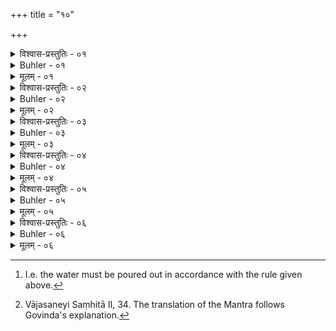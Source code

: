 +++
title = "१०"

+++

<details><summary>विश्वास-प्रस्तुतिः - ०१</summary>

०१  अथ प्राचीनावीति । ॐ पितृ̄न् स्वधा नमस् तर्पयामि । ॐ पितामहान् स्वधा नमस् तर्पयामि । ॐ प्रपितामहान् स्वधा नमस् तर्पयामि । ॐ मातृ̄ः स्वधानमस् तर्पयामि । ॐ पितामहीः स्वधा नमस् तर्पयामि । ॐ प्रपितामहीः स्वधा नमस् तर्पयामि । ॐ मातामहान् स्वधा नमस् तर्पयामि । ॐ मातुः पितामहान्स्वधा नमस् तर्पयामि । ॐ मातुः प्रपितामहान् स्वधानमस् तर्पयामि । ॐ मातामहीः स्वधा नमस् तर्पयामि । ॐ मातुः पितामहीः स्वधा नमस् तर्पयामि । ॐ मातुः प्रपितामहीः स्वधा नमस् तर्पयामि ॥
</details>

<details><summary>Buhler - ०१</summary>

15. Then, passing the sacrificial string over the right shoulder, (he offers the following libations):

1. Om, I satiate the fathers, Svadhā, adoration! the grandfathers; the great-grandfathers; the mothers; the grandmothers; the great-grandmothers; the maternal grandfathers; the maternal grandmother; the mother's grandmother; the mother's great-grandmother.
</details>

<details><summary>मूलम् - ०१</summary>

०१  अथ प्राचीनावीति । ॐ पितृ̄न् स्वधा नमस् तर्पयामि । ॐ पितामहान् स्वधा नमस् तर्पयामि । ॐ प्रपितामहान् स्वधा नमस् तर्पयामि । ॐ मातृ̄ः स्वधानमस् तर्पयामि । ॐ पितामहीः स्वधा नमस् तर्पयामि । ॐ प्रपितामहीः स्वधा नमस् तर्पयामि । ॐ मातामहान् स्वधा नमस् तर्पयामि । ॐ मातुः पितामहान्स्वधा नमस् तर्पयामि । ॐ मातुः प्रपितामहान् स्वधानमस् तर्पयामि । ॐ मातामहीः स्वधा नमस् तर्पयामि । ॐ मातुः पितामहीः स्वधा नमस् तर्पयामि । ॐ मातुः प्रपितामहीः स्वधा नमस् तर्पयामि ॥
</details>

<details><summary>विश्वास-प्रस्तुतिः - ०२</summary>

०२  ओम् आचार्यान् स्वधा नमस् तर्पयामि । ओम् आचार्यपत्नीः स्वधा नमस् तर्पयामि । ॐ गुरून् स्वधानमस् तर्पयामि । ॐ गुरुपत्नीः स्वधा नमस् तर्पयामि । ॐ सखीन् स्वधा नमस् तर्पयामि । ॐ सखिपत्नीः स्वधा नमस् तर्पयामि । ॐ ज्ञातीन् स्वधानमस् तर्पयामि । ॐ ज्ञातिपत्नीः स्वधा नमस्तर्पयामि । ओम् अमात्यान् स्वधा नमस् तर्पयामि । ओम् अमात्यपत्नीः स्वधा नमस् तर्पयामि । ॐ सर्वान् स्वधा नमस् तर्पयामि । ॐ सर्वाः स्वधा नमस्तर्पयामीति ॥
</details>

<details><summary>Buhler - ०२</summary>

2. 'Om, I satiate the teacher (ācārya), Svadhā, adoration! the wife of the teacher; the friends; the wives of the friends; the relatives; the wives of the relatives; the inmates of the house (amātya); the wives of the inmates of the house; all; the wives of all.'
</details>

<details><summary>मूलम् - ०२</summary>

०२  ओम् आचार्यान् स्वधा नमस् तर्पयामि । ओम् आचार्यपत्नीः स्वधा नमस् तर्पयामि । ॐ गुरून् स्वधानमस् तर्पयामि । ॐ गुरुपत्नीः स्वधा नमस् तर्पयामि । ॐ सखीन् स्वधा नमस् तर्पयामि । ॐ सखिपत्नीः स्वधा नमस् तर्पयामि । ॐ ज्ञातीन् स्वधानमस् तर्पयामि । ॐ ज्ञातिपत्नीः स्वधा नमस्तर्पयामि । ओम् अमात्यान् स्वधा नमस् तर्पयामि । ओम् अमात्यपत्नीः स्वधा नमस् तर्पयामि । ॐ सर्वान् स्वधा नमस् तर्पयामि । ॐ सर्वाः स्वधा नमस्तर्पयामीति ॥
</details>

<details><summary>विश्वास-प्रस्तुतिः - ०३</summary>

०३  अनुतीर्थम् अप उत्सिञ्चति ॥
</details>

<details><summary>Buhler - ०३</summary>

3. He pours the water out from the several Tīrthas (of the hand sacred to the several deities). [^1] 


[^1]:  I.e. the water must be poured out in accordance with the rule given above.
</details>

<details><summary>मूलम् - ०३</summary>

०३  अनुतीर्थम् अप उत्सिञ्चति ॥
</details>

<details><summary>विश्वास-प्रस्तुतिः - ०४</summary>

०४  ऊर्जं वहन्तीर् अमृतं घृतं पयः कीलालं परिस्रुतम् । स्वधा स्थ तर्पयत मे पितृ̄न् । तृप्यत तृप्यत तृप्यतेति ॥
</details>

<details><summary>Buhler - ०४</summary>

4. (He recites at the end of the rite the following [^2]  Mantra): '(Ye waters), who bring food, ambrosia, clarified butter, milk, and barley-gruel, are food for the manes; satiate my ancestors! May you be satiated, may you be satiated!'


[^2]:  Vājasaneyi Saṃhitā II, 34. The translation of the Mantra follows Govinda's explanation.
</details>

<details><summary>मूलम् - ०४</summary>

०४  ऊर्जं वहन्तीर् अमृतं घृतं पयः कीलालं परिस्रुतम् । स्वधा स्थ तर्पयत मे पितृ̄न् । तृप्यत तृप्यत तृप्यतेति ॥
</details>

<details><summary>विश्वास-प्रस्तुतिः - ०५</summary>

०५  नैकवस्त्रो नार्द्रवासा दैवानि [k: देवानि] कर्माण्यनुसंचरेत् ॥
</details>

<details><summary>Buhler - ०५</summary>

5. Let him not perform ceremonies in honour of the gods while his clothes are wet, or while he is dressed in one garment only,.
</details>

<details><summary>मूलम् - ०५</summary>

०५  नैकवस्त्रो नार्द्रवासा दैवानि [k: देवानि] कर्माण्यनुसंचरेत् ॥
</details>

<details><summary>विश्वास-प्रस्तुतिः - ०६</summary>

०६  पितृसंयुक्तानि चेत्य् एकेषाम् । पितृसंयुक्तानि चेत्य् एकेषाम् ॥
</details>

<details><summary>Buhler - ०६</summary>

6. Nor those connected with the manes. That is the opinion) of some (teachers).
</details>

<details><summary>मूलम् - ०६</summary>

०६  पितृसंयुक्तानि चेत्य् एकेषाम् । पितृसंयुक्तानि चेत्य् एकेषाम् ॥
</details>
